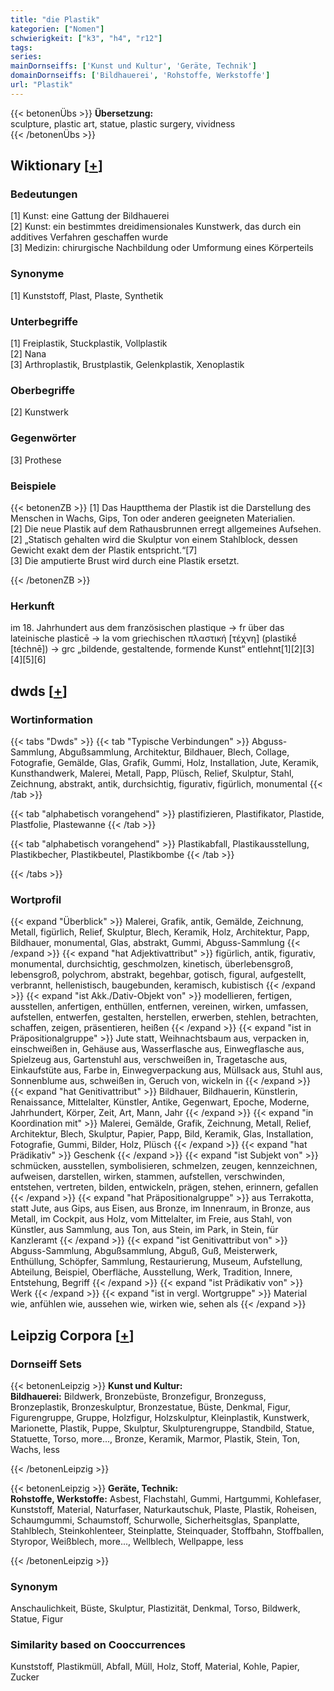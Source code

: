 ```yaml
---
title: "die Plastik"
kategorien: ["Nomen"]
schwierigkeit: ["k3", "h4", "r12"]
tags:
series:
mainDornseiffs: ['Kunst und Kultur', 'Geräte, Technik']
domainDornseiffs: ['Bildhauerei', 'Rohstoffe, Werkstoffe']
url: "Plastik"
---
```


{{< betonenÜbs >}}
**Übersetzung:**  
sculpture, plastic art, statue, plastic surgery, vividness  
{{< /betonenÜbs >}}

## Wiktionary [[+](https://de.wiktionary.org/wiki/Plastik)]

### Bedeutungen
[1] Kunst: eine Gattung der Bildhauerei  
[2] Kunst: ein bestimmtes dreidimensionales Kunstwerk, das durch ein additives Verfahren geschaffen wurde  
[3] Medizin: chirurgische Nachbildung oder Umformung eines Körperteils  

### Synonyme
[1] Kunststoff, Plast, Plaste, Synthetik  

### Unterbegriffe
[1] Freiplastik, Stuckplastik, Vollplastik  
[2] Nana  
[3] Arthroplastik, Brustplastik, Gelenkplastik, Xenoplastik  

### Oberbegriffe
[2] Kunstwerk  

### Gegenwörter
[3] Prothese  

### Beispiele
{{< betonenZB >}}
[1] Das Hauptthema der Plastik ist die Darstellung des Menschen in Wachs, Gips, Ton oder anderen geeigneten Materialien.  
[2] Die neue Plastik auf dem Rathausbrunnen erregt allgemeines Aufsehen.  
[2] „Statisch gehalten wird die Skulptur von einem Stahlblock, dessen Gewicht exakt dem der Plastik entspricht.“[7]  
[3] Die amputierte Brust wird durch eine Plastik ersetzt.  

{{< /betonenZB >}}
### Herkunft
im 18. Jahrhundert aus dem französischen plastique → fr über das lateinische plasticē → la vom griechischen πλαστική [τέχνη] (plastikḗ [téchnē]) → grc „bildende, gestaltende, formende Kunst“ entlehnt[1][2][3][4][5][6]  



## dwds [[+](https://www.dwds.de/wb/Plastik)]

### Wortinformation
{{< tabs "Dwds" >}}
{{< tab "Typische Verbindungen" >}}
Abguss-Sammlung, Abgußsammlung, Architektur, Bildhauer, Blech, Collage, Fotografie, Gemälde, Glas, Grafik, Gummi, Holz, Installation, Jute, Keramik, Kunsthandwerk, Malerei, Metall, Papp, Plüsch, Relief, Skulptur, Stahl, Zeichnung, abstrakt, antik, durchsichtig, figurativ, figürlich, monumental
{{< /tab >}}

{{< tab "alphabetisch vorangehend" >}}
plastifizieren, Plastifikator, Plastide, Plastfolie, Plastewanne
{{< /tab >}}

{{< tab "alphabetisch vorangehend" >}}
Plastikabfall, Plastikausstellung, Plastikbecher, Plastikbeutel, Plastikbombe
{{< /tab >}}

{{< /tabs >}}

### Wortprofil
{{< expand "Überblick" >}} Malerei, Grafik, antik, Gemälde, Zeichnung, Metall, figürlich, Relief, Skulptur, Blech, Keramik, Holz, Architektur, Papp, Bildhauer, monumental, Glas, abstrakt, Gummi, Abguss-Sammlung {{< /expand >}}
{{< expand "hat Adjektivattribut" >}} figürlich, antik, figurativ, monumental, durchsichtig, geschmolzen, kinetisch, überlebensgroß, lebensgroß, polychrom, abstrakt, begehbar, gotisch, figural, aufgestellt, verbrannt, hellenistisch, baugebunden, keramisch, kubistisch {{< /expand >}}
{{< expand "ist Akk./Dativ-Objekt von" >}} modellieren, fertigen, ausstellen, anfertigen, enthüllen, entfernen, vereinen, wirken, umfassen, aufstellen, entwerfen, gestalten, herstellen, erwerben, stehlen, betrachten, schaffen, zeigen, präsentieren, heißen {{< /expand >}}
{{< expand "ist in Präpositionalgruppe" >}} Jute statt, Weihnachtsbaum aus, verpacken in, einschweißen in, Gehäuse aus, Wasserflasche aus, Einwegflasche aus, Spielzeug aus, Gartenstuhl aus, verschweißen in, Tragetasche aus, Einkaufstüte aus, Farbe in, Einwegverpackung aus, Müllsack aus, Stuhl aus, Sonnenblume aus, schweißen in, Geruch von, wickeln in {{< /expand >}}
{{< expand "hat Genitivattribut" >}} Bildhauer, Bildhauerin, Künstlerin, Renaissance, Mittelalter, Künstler, Antike, Gegenwart, Epoche, Moderne, Jahrhundert, Körper, Zeit, Art, Mann, Jahr {{< /expand >}}
{{< expand "in Koordination mit" >}} Malerei, Gemälde, Grafik, Zeichnung, Metall, Relief, Architektur, Blech, Skulptur, Papier, Papp, Bild, Keramik, Glas, Installation, Fotografie, Gummi, Bilder, Holz, Plüsch {{< /expand >}}
{{< expand "hat Prädikativ" >}} Geschenk {{< /expand >}}
{{< expand "ist Subjekt von" >}} schmücken, ausstellen, symbolisieren, schmelzen, zeugen, kennzeichnen, aufweisen, darstellen, wirken, stammen, aufstellen, verschwinden, entstehen, vertreten, bilden, entwickeln, prägen, stehen, erinnern, gefallen {{< /expand >}}
{{< expand "hat Präpositionalgruppe" >}} aus Terrakotta, statt Jute, aus Gips, aus Eisen, aus Bronze, im Innenraum, in Bronze, aus Metall, im Cockpit, aus Holz, vom Mittelalter, im Freie, aus Stahl, von Künstler, aus Sammlung, aus Ton, aus Stein, im Park, in Stein, für Kanzleramt {{< /expand >}}
{{< expand "ist Genitivattribut von" >}} Abguss-Sammlung, Abgußsammlung, Abguß, Guß, Meisterwerk, Enthüllung, Schöpfer, Sammlung, Restaurierung, Museum, Aufstellung, Abteilung, Beispiel, Oberfläche, Ausstellung, Werk, Tradition, Innere, Entstehung, Begriff {{< /expand >}}
{{< expand "ist Prädikativ von" >}} Werk {{< /expand >}}
{{< expand "ist in vergl. Wortgruppe" >}} Material wie, anfühlen wie, aussehen wie, wirken wie, sehen als {{< /expand >}}

## Leipzig Corpora [[+](https://corpora.uni-leipzig.de/en/res?word=Plastik&corpusId=deu_newscrawl-public_2018)]

### Dornseiff Sets
{{< betonenLeipzig >}}
**Kunst und Kultur:**  
**Bildhauerei:** Bildwerk, Bronzebüste, Bronzefigur, Bronzeguss, Bronzeplastik, Bronzeskulptur, Bronzestatue, Büste, Denkmal, Figur, Figurengruppe, Gruppe, Holzfigur, Holzskulptur, Kleinplastik, Kunstwerk, Marionette, Plastik, Puppe, Skulptur, Skulpturengruppe, Standbild, Statue, Statuette, Torso, more..., Bronze, Keramik, Marmor, Plastik, Stein, Ton, Wachs, less  

{{< /betonenLeipzig >}}


{{< betonenLeipzig >}}
**Geräte, Technik:**  
**Rohstoffe, Werkstoffe:** Asbest, Flachstahl, Gummi, Hartgummi, Kohlefaser, Kunststoff, Material, Naturfaser, Naturkautschuk, Plaste, Plastik, Roheisen, Schaumgummi, Schaumstoff, Schurwolle, Sicherheitsglas, Spanplatte, Stahlblech, Steinkohlenteer, Steinplatte, Steinquader, Stoffbahn, Stoffballen, Styropor, Weißblech, more..., Wellblech, Wellpappe, less  

{{< /betonenLeipzig >}}

### Synonym
Anschaulichkeit, Büste, Skulptur, Plastizität, Denkmal, Torso, Bildwerk, Statue, Figur


### Similarity based on Cooccurrences
Kunststoff, Plastikmüll, Abfall, Müll, Holz, Stoff, Material, Kohle, Papier, Zucker

